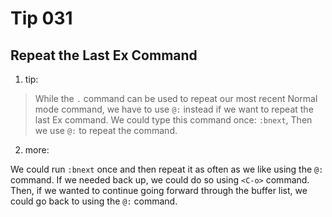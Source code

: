 # Tip 031

## Repeat the Last Ex Command

1. tip:

> While the `.` command can be used to repeat our most recent Normal mode command, we have to use `@:` instead if we want to repeat the last Ex command.
> We could type this command once: `:bnext`, Then we use `@:` to repeat the command.

2.  more:

We could run `:bnext` once and then repeat it as often as we like using the `@:` command. If we needed back up, we could do so using `<C-o>` command. Then, if we wanted to continue going forward through the buffer list, we could go back to using the `@:` command.
